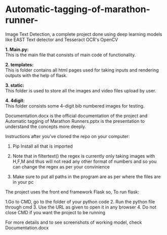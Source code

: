 # Automatic-tagging-of-marathon-runner-
Image Text Detection, a complete project done using deep learning models like EAST Text detector and Tesseract OCR's OpenCV

<b> 1. Main.py: </b><br>
This is the main file that consists of main code of functionality. 

<b> 2. templates: </b><br>
This is folder contains all html pages used for taking inputs and rendering outputs with the help of flask.

<b> 3. static: </b><br>
This folder is used to store all the images and video files upload by user.

<b> 4. 4digit: </b><br>
This folder consists some 4-digit bib numbered images for testing.

Documentation.docx is the official documentation of the project and Automatic tagging of Marathon Runners.pptx is the presentation to understand the concepts more deeply.

Instructions after you've cloned the repo on your computer:

1. Pip Install all that is imported

2. Note that in filtertext() the regex is currently only taking images with H,F,M and thus will not read any other format of numbers and so you can change the regex as per your convinience 

3. Make sure to put all paths in the program are as per where the files are in your pc

The project uses the front end framework Flask so, To run flask:

1.Go to CMD, go to the folder of your python code
2. Run the python file through cmd
3. Use the URL as given to open it in any browser
4. Do not close CMD if you want the project to be running

For more details and to see screenshots of working model, check Documentation.docx


